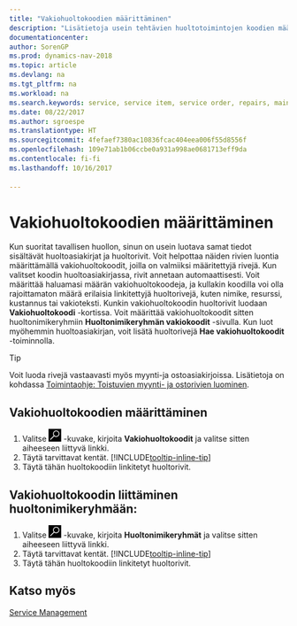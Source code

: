 ```yaml
---
title: "Vakiohuoltokoodien määrittäminen"
description: "Lisätietoja usein tehtävien huoltotoimintojen koodien määrittämisestä."
documentationcenter: 
author: SorenGP
ms.prod: dynamics-nav-2018
ms.topic: article
ms.devlang: na
ms.tgt_pltfrm: na
ms.workload: na
ms.search.keywords: service, service item, service order, repairs, maintenance
ms.date: 08/22/2017
ms.author: sgroespe
ms.translationtype: HT
ms.sourcegitcommit: 4fefaef7380ac10836fcac404eea006f55d8556f
ms.openlocfilehash: 109e71ab1b06ccbe0a931a998ae0681713eff9da
ms.contentlocale: fi-fi
ms.lasthandoff: 10/16/2017

---
```


# <a name="how-to-set-up-standard-service-codes"></a>Vakiohuoltokoodien määrittäminen
Kun suoritat tavallisen huollon, sinun on usein luotava samat tiedot sisältävät huoltoasiakirjat ja huoltorivit. Voit helpottaa näiden rivien luontia määrittämällä vakiohuoltokoodit, joilla on valmiiksi määritettyjä rivejä. Kun valitset koodin huoltoasiakirjassa, rivit annetaan automaattisesti. Voit määrittää haluamasi määrän vakiohuoltokoodeja, ja kullakin koodilla voi olla rajoittamaton määrä erilaisia linkitettyjä huoltorivejä, kuten nimike, resurssi, kustannus tai vakioteksti. Kunkin vakiohuoltokoodin huoltorivit luodaan **Vakiohuoltokoodi** -kortissa. Voit määrittää vakiohuoltokoodit sitten huoltonimikeryhmiin **Huoltonimikeryhmän vakiokoodit** -sivulla. Kun luot myöhemmin huoltoasiakirjan, voit lisätä huoltorivejä **Hae vakiohuoltokoodit** -toiminnolla.  
  
> [!Tip]
>  Voit luoda rivejä vastaavasti myös myynti-ja ostoasiakirjoissa. Lisätietoja on kohdassa [Toimintaohje: Toistuvien myynti- ja ostorivien luominen](sales-how-work-standard-lines.md).    
  
## <a name="to-set-up-a-standard-service-code"></a>Vakiohuoltokoodien määrittäminen    
1. Valitse ![Etsi sivu tai raportti](media/ui-search/search_small.png "Etsi sivu tai raportti -kuvake") -kuvake, kirjoita **Vakiohuoltokoodit** ja valitse sitten aiheeseen liittyvä linkki.  
2. Täytä tarvittavat kentät. [!INCLUDE[tooltip-inline-tip](includes/tooltip-inline-tip_md.md)]  
4. Täytä tähän huoltokoodiin linkitetyt huoltorivit.  

## <a name="to-assign-a-standard-service-code-to-a-service-item-group"></a>Vakiohuoltokoodin liittäminen huoltonimikeryhmään:
1. Valitse ![Etsi sivu tai raportti](media/ui-search/search_small.png "Etsi sivu tai raportti -kuvake") -kuvake, kirjoita **Huoltonimikeryhmät** ja valitse sitten aiheeseen liittyvä linkki.  
2. Täytä tarvittavat kentät. [!INCLUDE[tooltip-inline-tip](includes/tooltip-inline-tip_md.md)]
3. Täytä tähän huoltokoodiin linkitetyt huoltorivit.  

## <a name="see-also"></a>Katso myös
[Service Management](service-service.md)
